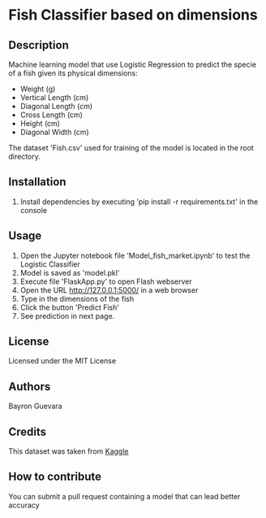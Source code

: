 # Fish Classifier based on dimensions

## Description
Machine learning model that use Logistic Regression to predict the specie of a fish given its physical dimensions:
- Weight (g)
- Vertical Length (cm)
- Diagonal Length (cm)
- Cross Length (cm)
- Height (cm)
- Diagonal Width (cm)

The dataset 'Fish.csv' used for training of the model is located in the root directory.


## Installation
1. Install dependencies by executing 'pip install -r requirements.txt' in the console

## Usage
1. Open the Jupyter notebook file 'Model_fish_market.ipynb' to test the Logistic Classifier
2. Model is saved as 'model.pkl'
3. Execute file 'FlaskApp.py' to open Flash webserver
4. Open the URL http://127.0.0.1:5000/ in a web browser
5. Type in the dimensions of the fish
6. Click the button 'Predict Fish'
7. See prediction in next page.

## License
Licensed under the MIT License

## Authors
Bayron Guevara

## Credits
This dataset was taken from [Kaggle](https://www.kaggle.com/aungpyaeap/fish-market)

## How to contribute
You can submit a pull request containing a model that can lead better accuracy
